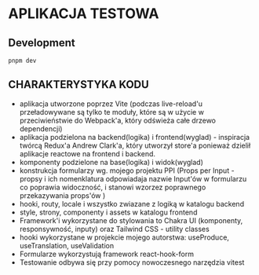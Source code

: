 # APLIKACJA TESTOWA

## Development

```
pnpm dev
```

## CHARAKTERYSTYKA KODU
* aplikacja utworzone poprzez Vite (podczas live-reload'u przeładowywane są tylko te moduły, które są w użycie w przeciwieństwie do Webpack'a, który odświeża całe drzewo dependencji)
* aplikacja podzielona na backend(logika) i frontend(wyglad) - inspiracja twórcą Redux'a Andrew Clark'a, który utworzył store'a ponieważ dzielił aplikacje reactowe na frontend i backend. 
* komponenty podzielone na base(logika) i widok(wyglad)
* konstrukcja formularzy wg. mojego projektu PPI (Props per Input - propsy i ich nomenklatura odpowiadaja nazwie Input'ów w formularzu co poprawia widoczność, i stanowi wzorzez poprawnego przekazywania props'ów )
* hooki, routy, locale i wszystko zwiazane z logiką w katalogu backend
* style, strony, componenty i assets w katalogu frontend
* Framework'i wykorzystane do stylowania to Chakra UI (komponenty, responsywność, inputy) oraz Tailwind CSS - utility classes
* hooki wykorzystane w projekcie mojego autorstwa: useProduce, useTranslation, useValidation 
* Formularze wykorzystują framework react-hook-form
* Testowanie odbywa się przy pomocy nowoczesnego narzędzia vitest